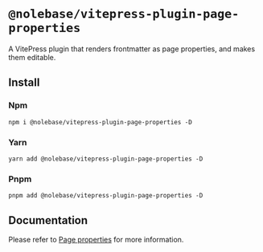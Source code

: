 # `@nolebase/vitepress-plugin-page-properties`

A VitePress plugin that renders frontmatter as page properties, and makes them editable.

## Install

### Npm

```shell
npm i @nolebase/vitepress-plugin-page-properties -D
```

### Yarn

```shell
yarn add @nolebase/vitepress-plugin-page-properties -D
```

### Pnpm

```shell
pnpm add @nolebase/vitepress-plugin-page-properties -D
```

## Documentation

Please refer to [Page properties](https://nolebase-integrations.ayaka.io/pages/en/integrations/vitepress-plugin-page-properties/) for more information.

